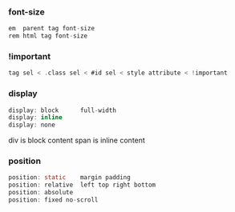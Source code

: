 ### font-size

```c
em  parent tag font-size
rem html tag font-size
```

### !important
```c
tag sel < .class sel < #id sel < style attribute < !important
```

### display
```c
display: block      full-width
display: inline
display: none
```
div is block content
span is inline content

### position
```c
position: static    margin padding
position: relative  left top right bottom
position: absolute
position: fixed no-scroll
```
